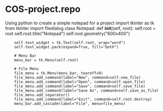 # COS-project.repo
Using python to create a simple notepad for a project 
import tkinter as tk
from tkinter import filedialog
class Notepad:
    def __init__(self, root):
        self.root = root
        self.root.title("Notepad")
        self.root.geometry("600x400")

        self.text_widget = tk.Text(self.root, wrap="word")
        self.text_widget.pack(expand=True, fill="both")

        # Menu Bar
        menu_bar = tk.Menu(self.root)

        # File Menu
        file_menu = tk.Menu(menu_bar, tearoff=0)
        file_menu.add_command(label="New", command=self.new_file)
        file_menu.add_command(label="Open", command=self.open_file)
        file_menu.add_command(label="Save", command=self.save_file)
        file_menu.add_command(label="Save As", command=self.save_as_file)
        file_menu.add_separator()
        file_menu.add_command(label="Exit", command=self.root.destroy)
        menu_bar.add_cascade(label="File", menu=file_menu)

